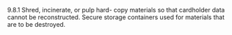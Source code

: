 9.8.1 Shred, incinerate, or pulp hard-
copy materials so that cardholder data 
cannot be reconstructed. Secure 
storage containers used for materials 
that are to be destroyed. 


